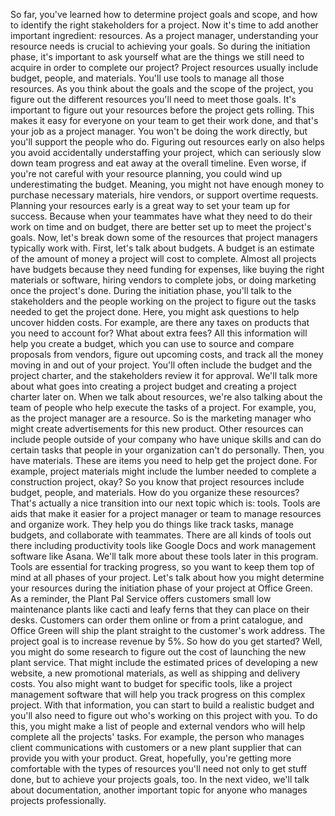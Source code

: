 So far, you've learned how to determine project goals and scope, and how to
identify the right stakeholders for a project. Now it's time to add another
important ingredient: resources. As a project manager, understanding your
resource needs is crucial to achieving your goals. So during the initiation
phase, it's important to ask yourself what are the things we still need to
acquire in order to complete our project? Project resources usually include
budget, people, and materials. You'll use tools to manage all those resources.
As you think about the goals and the scope of the project, you figure out the
different resources you'll need to meet those goals. It's important to figure
out your resources before the project gets rolling. This makes it easy for
everyone on your team to get their work done, and that's your job as a project
manager. You won't be doing the work directly, but you'll support the people who
do. Figuring out resources early on also helps you avoid accidentally
understaffing your project, which can seriously slow down team progress and eat
away at the overall timeline. Even worse, if you're not careful with your
resource planning, you could wind up underestimating the budget. Meaning, you
might not have enough money to purchase necessary materials, hire vendors, or
support overtime requests. Planning your resources early is a great way to set
your team up for success. Because when your teammates have what they need to do
their work on time and on budget, there are better set up to meet the project's
goals. Now, let's break down some of the resources that project managers
typically work with. First, let's talk about budgets. A budget is an estimate of
the amount of money a project will cost to complete. Almost all projects have
budgets because they need funding for expenses, like buying the right materials
or software, hiring vendors to complete jobs, or doing marketing once the
project's done. During the initiation phase, you'll talk to the stakeholders and
the people working on the project to figure out the tasks needed to get the
project done. Here, you might ask questions to help uncover hidden costs. For
example, are there any taxes on products that you need to account for? What
about extra fees? All this information will help you create a budget, which you
can use to source and compare proposals from vendors, figure out upcoming costs,
and track all the money moving in and out of your project. You'll often include
the budget and the project charter, and the stakeholders review it for approval.
We'll talk more about what goes into creating a project budget and creating a
project charter later on. When we talk about resources, we're also talking about
the team of people who help execute the tasks of a project. For example, you, as
the project manager are a resource. So is the marketing manager who might create
advertisements for this new product. Other resources can include people outside
of your company who have unique skills and can do certain tasks that people in
your organization can't do personally. Then, you have materials. These are items
you need to help get the project done. For example, project materials might
include the lumber needed to complete a construction project, okay? So you know
that project resources include budget, people, and materials. How do you
organize these resources? That's actually a nice transition into our next topic
which is: tools. Tools are aids that make it easier for a project manager or
team to manage resources and organize work. They help you do things like track
tasks, manage budgets, and collaborate with teammates. There are all kinds of
tools out there including productivity tools like Google Docs and work
management software like Asana. We'll talk more about these tools later in this
program. Tools are essential for tracking progress, so you want to keep them top
of mind at all phases of your project. Let's talk about how you might determine
your resources during the initiation phase of your project at Office Green. As a
reminder, the Plant Pal Service offers customers small low maintenance plants
like cacti and leafy ferns that they can place on their desks. Customers can
order them online or from a print catalogue, and Office Green will ship the
plant straight to the customer's work address. The project goal is to increase
revenue by 5%. So how do you get started? Well, you might do some research to
figure out the cost of launching the new plant service. That might include the
estimated prices of developing a new website, a new promotional materials, as
well as shipping and delivery costs. You also might want to budget for specific
tools, like a project management software that will help you track progress on
this complex project. With that information, you can start to build a realistic
budget and you'll also need to figure out who's working on this project with
you. To do this, you might make a list of people and external vendors who will
help complete all the projects' tasks. For example, the person who manages
client communications with customers or a new plant supplier that can provide
you with your product. Great, hopefully, you're getting more comfortable with
the types of resources you'll need not only to get stuff done, but to achieve
your projects goals, too. In the next video, we'll talk about documentation,
another important topic for anyone who manages projects professionally.